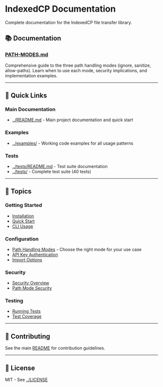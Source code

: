# IndexedCP Documentation

Complete documentation for the IndexedCP file transfer library.

## 📚 Documentation

### [PATH-MODES.md](./PATH-MODES.md)
Comprehensive guide to the three path handling modes (ignore, sanitize, allow-paths). Learn when to use each mode, security implications, and implementation examples.

---

## 🚀 Quick Links

### Main Documentation
- [../README.md](../README.md) - Main project documentation and quick start

### Examples
- [../examples/](../examples/) - Working code examples for all usage patterns

### Tests
- [../tests/README.md](../tests/README.md) - Test suite documentation
- [../tests/](../tests/) - Complete test suite (40 tests)

---

## 📖 Topics

### Getting Started
- [Installation](../README.md#installation)
- [Quick Start](../README.md#quick-start)
- [CLI Usage](../README.md#cli-reference)

### Configuration
- [Path Handling Modes](./PATH-MODES.md) - Choose the right mode for your use case
- [API Key Authentication](../README.md#authentication)
- [Import Options](../README.md#import-options)

### Security
- [Security Overview](../README.md#security)
- [Path Mode Security](./PATH-MODES.md#security-features-all-modes)

### Testing
- [Running Tests](../tests/README.md#running-tests)
- [Test Coverage](../tests/README.md#test-coverage)

---

## 🤝 Contributing

See the main [README](../README.md#contributing) for contribution guidelines.

---

## 📄 License

MIT - See [../LICENSE](../LICENSE)
